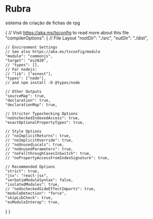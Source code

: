 # Rubra
sistema de criação de fichas de rpg

{
  // Visit https://aka.ms/tsconfig to read more about this file
  "compilerOptions": {
    // File Layout
    "rootDir": "./src",
    "outDir": "./dist",

    // Environment Settings
    // See also https://aka.ms/tsconfig/module
    "module": "commonjs",
    "target": "es2020",
    // "types": [],
    // For nodejs:
    // "lib": ["esnext"],
    "types": ["node"],
    // and npm install -D @types/node

    // Other Outputs
    "sourceMap": true,
    "declaration": true,
    "declarationMap": true,

    // Stricter Typechecking Options
    "noUncheckedIndexedAccess": true,
    "exactOptionalPropertyTypes": true,

    // Style Options
    // "noImplicitReturns": true,
    // "noImplicitOverride": true,
    // "noUnusedLocals": true,
    // "noUnusedParameters": true,
    // "noFallthroughCasesInSwitch": true,
    // "noPropertyAccessFromIndexSignature": true,

    // Recommended Options
    "strict": true,
    "jsx": "react-jsx",
    "verbatimModuleSyntax": false,
    "isolatedModules": true,
    // "noUncheckedSideEffectImports": true,
    "moduleDetection": "force",
    "skipLibCheck": true,
    "esModuleInterop": true,
  }
}
